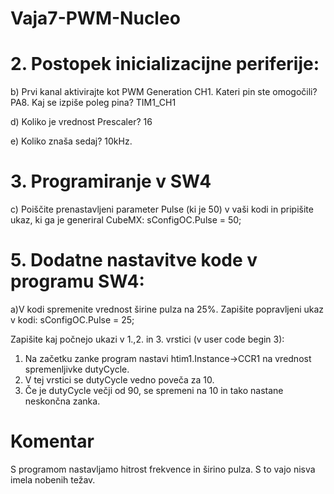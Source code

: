 # Vaja7-PWM-Nucleo

# 2. Postopek inicializacijne periferije:

b) Prvi kanal aktivirajte kot PWM Generation CH1. Kateri pin ste omogočili? PA8. Kaj se izpiše poleg pina? TIM1_CH1

d) Koliko je vrednost Prescaler? 16

e) Koliko znaša sedaj? 10kHz.

# 3. Programiranje v SW4

c) Poiščite prenastavljeni parameter Pulse (ki je 50) v vaši kodi in pripišite ukaz, ki ga je generiral CubeMX:
   sConfigOC.Pulse = 50;

# 5. Dodatne nastavitve kode v programu SW4:

a)V kodi spremenite vrednost širine pulza na 25%. Zapišite popravljeni ukaz v kodi:
  sConfigOC.Pulse = 25;

Zapišite kaj počnejo ukazi v 1.,2. in 3. vrstici (v user code begin 3):

1. Na začetku zanke program nastavi htim1.Instance->CCR1 na vrednost spremenljivke dutyCycle.
2. V tej vrstici se dutyCycle vedno poveča za 10.
3. Če je dutyCycle večji od 90, se spremeni na 10 in tako nastane neskončna zanka.

# Komentar

S programom nastavljamo hitrost frekvence in širino pulza. S to vajo nisva imela nobenih težav.           
